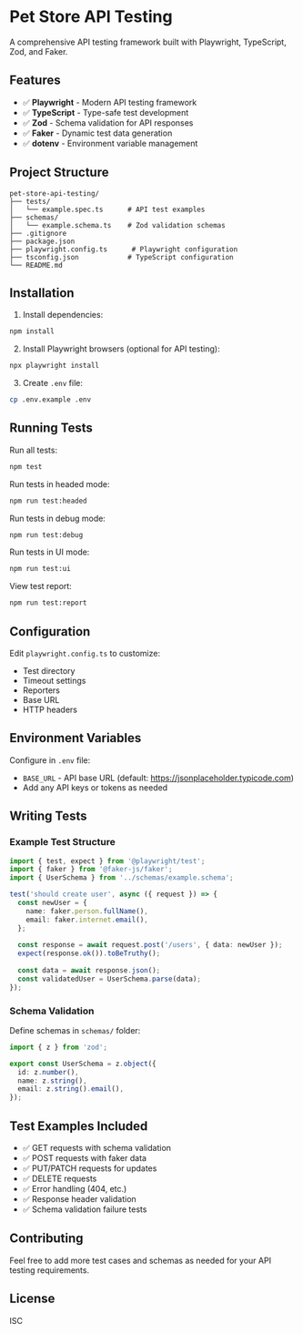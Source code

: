 # Pet Store API Testing

A comprehensive API testing framework built with Playwright, TypeScript, Zod, and Faker.

## Features

- ✅ **Playwright** - Modern API testing framework
- ✅ **TypeScript** - Type-safe test development
- ✅ **Zod** - Schema validation for API responses
- ✅ **Faker** - Dynamic test data generation
- ✅ **dotenv** - Environment variable management

## Project Structure

```
pet-store-api-testing/
├── tests/
│   └── example.spec.ts      # API test examples
├── schemas/
│   └── example.schema.ts    # Zod validation schemas
├── .gitignore
├── package.json
├── playwright.config.ts      # Playwright configuration
├── tsconfig.json            # TypeScript configuration
└── README.md
```

## Installation

1. Install dependencies:
```bash
npm install
```

2. Install Playwright browsers (optional for API testing):
```bash
npx playwright install
```

3. Create `.env` file:
```bash
cp .env.example .env
```

## Running Tests

Run all tests:
```bash
npm test
```

Run tests in headed mode:
```bash
npm run test:headed
```

Run tests in debug mode:
```bash
npm run test:debug
```

Run tests in UI mode:
```bash
npm run test:ui
```

View test report:
```bash
npm run test:report
```

## Configuration

Edit `playwright.config.ts` to customize:
- Test directory
- Timeout settings
- Reporters
- Base URL
- HTTP headers

## Environment Variables

Configure in `.env` file:
- `BASE_URL` - API base URL (default: https://jsonplaceholder.typicode.com)
- Add any API keys or tokens as needed

## Writing Tests

### Example Test Structure

```typescript
import { test, expect } from '@playwright/test';
import { faker } from '@faker-js/faker';
import { UserSchema } from '../schemas/example.schema';

test('should create user', async ({ request }) => {
  const newUser = {
    name: faker.person.fullName(),
    email: faker.internet.email(),
  };
  
  const response = await request.post('/users', { data: newUser });
  expect(response.ok()).toBeTruthy();
  
  const data = await response.json();
  const validatedUser = UserSchema.parse(data);
});
```

### Schema Validation

Define schemas in `schemas/` folder:

```typescript
import { z } from 'zod';

export const UserSchema = z.object({
  id: z.number(),
  name: z.string(),
  email: z.string().email(),
});
```

## Test Examples Included

- ✅ GET requests with schema validation
- ✅ POST requests with faker data
- ✅ PUT/PATCH requests for updates
- ✅ DELETE requests
- ✅ Error handling (404, etc.)
- ✅ Response header validation
- ✅ Schema validation failure tests

## Contributing

Feel free to add more test cases and schemas as needed for your API testing requirements.

## License

ISC

